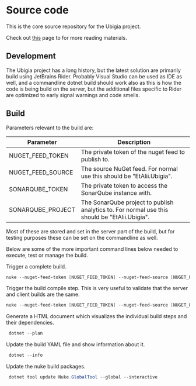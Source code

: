 # Source code
This is the core source repository for the Ubigia project.

Check out [this](../Readme.md) page to for more reading materials.

## Development

The Ubigia project has a long history, but the latest solution are primarily build using JetBrains Rider.
Probably Visual Studio can be used as IDE as well, and a commandline dotnet build should work also as this is how the code is being build on the server,
but the additional files specific to Rider are optimized to early signal warnings and code smells.

## Build

Parameters relevant to the build are:

| Parameter         | Description                                                                                   |
| ---               | ---                                                                                           |
| NUGET_FEED_TOKEN  | The private token of the nuget feed to publish to.                                            |
| NUGET_FEED_SOURCE | The source NuGet feed. For normal use this should be "EtAlii.Ubigia".                         |
| SONARQUBE_TOKEN   | The private token to access the SonarQube instance with.                                      |
| SONARQUBE_PROJECT | The SonarQube project to publish analytics to. For normal use this should be "EtAlii.Ubigia". |

Most of these are stored and set in the server part of the build, but for testing purposes these can be set on the commandline as well.

Below are some of the more important command lines below needed to execute, test or manage the build.

Trigger a complete build.
```powershell
nuke --nuget-feed-token [NUGET_FEED_TOKEN] --nuget-feed-source [NUGET_FEED_SOURCE] --sonar-qube-server-token [SONARQUBE_TOKEN] --sonar-qube-server-url [SONARQUBE_URL] --sonar-qube-project-key [SONARQUBE_PROJECT]
```

Trigger the build compile step.
This is very useful to validate that the server and client builds are the same.
```powershell
nuke --nuget-feed-token [NUGET_FEED_TOKEN] --nuget-feed-source [NUGET_FEED_SOURCE] --sonar-qube-server-token [SONARQUBE_TOKEN] --sonar-qube-server-url [SONARQUBE_URL] --sonar-qube-project-key EtAlii.Ubigia -target RunCompile
```

Generate a HTML document which visualizes the individual build steps and their dependencies.
```powershell
 dotnet --plan
```

Update the build YAML file and show information about it.
```powershell
 dotnet --info
```

Update the nuke build packages.
```powershell
 dotnet tool update Nuke.GlobalTool --global --interactive
```
